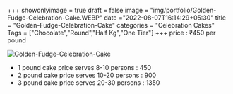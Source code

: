 +++
showonlyimage = true
draft = false
image = "img/portfolio/Golden-Fudge-Celebration-Cake.WEBP"
date ="2022-08-07T16:14:29+05:30"
title = "Golden-Fudge-Celebration-Cake"
categories = "Celebration Cakes"
Tags = ["Chocolate","Round","Half Kg","One Tier"]
+++
price : ₹450 per pound
<!--more-->
![Golden-Fudge-Celebration-Cake](/img/portfolio/Golden-Fudge-Celebration-Cake.WEBP)
* 1 pound cake price serves 8-10 persons : 450
* 2 pound cake price serves 10-20 persons : 900
* 3 pound cake price serves 20-30 persons : 1350
